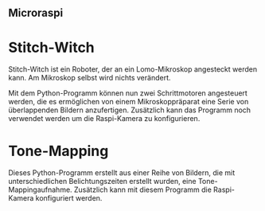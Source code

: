 ## Microraspi

# Stitch-Witch

Stitch-Witch ist ein Roboter, der an ein Lomo-Mikroskop angesteckt werden kann.
Am Mikroskop selbst wird nichts verändert.

Mit dem Python-Programm können nun zwei Schrittmotoren angesteuert werden, die es ermöglichen
von einem Mikroskoppräparat eine Serie von überlappenden Bildern anzufertigen.
Zusätzlich kann das Programm noch verwendet werden um die Raspi-Kamera zu konfigurieren.

# Tone-Mapping

Dieses Python-Programm erstellt aus einer Reihe von Bildern, die mit unterschiedlichen Belichtungszeiten
erstellt wurden, eine Tone-Mappingaufnahme.
Zusätzlich kann mit diesem Programm die Raspi-Kamera konfiguriert werden.

